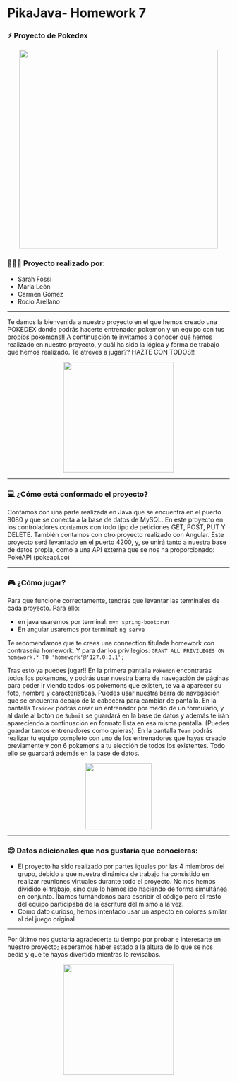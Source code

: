 # PikaJava- Homework 7

### ⚡ Proyecto de Pokedex 
<p align="center">
    <img src = 'https://upload.wikimedia.org/wikipedia/commons/thumb/9/98/International_Pok%C3%A9mon_logo.svg/2560px-International_Pok%C3%A9mon_logo.svg.png'
width='450'>
</p>

### 👩🏻‍🏫 Proyecto realizado por: 
* Sarah Fossi
* María León
* Carmen Gómez 
* Rocío Arellano

-----------------------------------------------------------------------------------------------------------------------------------------------------------------------

Te damos la bienvenida a nuestro proyecto en el que hemos creado una POKEDEX donde podrás hacerte entrenador pokemon y un equipo con tus propios pokemons!!
A continuación te invitamos a conocer qué hemos realizado en nuestro proyecto, y cuál ha sido la lógica y forma de trabajo que hemos realizado. 
Te atreves a jugar??
HAZTE CON TODOS!! 
<p align="center">
<img src = 'https://www.pngmart.com/files/2/Pikachu-PNG-Transparent-Image.png' width='250'>

-----------------------------------------------------------------------------------------------------------------------------------------

###  💻 ¿Cómo está conformado el proyecto?

Contamos con una parte realizada en Java que se encuentra en el puerto 8080 y que se conecta a la base de datos de MySQL. 
En este proyecto en los controladores contamos con todo tipo de peticiones GET, POST, PUT Y DELETE. 
También contamos con otro proyecto realizado con Angular. Este proyecto será levantado en el puerto 4200, y, se unirá tanto a nuestra base de datos propia, como a una API externa que se nos ha proporcionado: 
PokéAPI (pokeapi.co)

-----------------------------------------------------------------------------------------------------------------------------------------------------------------------

### 🎮 ¿Cómo jugar? 

Para que  funcione correctamente, tendrás que levantar las terminales de cada proyecto. 
Para ello:
-	 en java usaremos por terminal: ` mvn spring-boot:run `
-	En angular usaremos por terminal: `ng serve`

Te recomendamos que te crees una connection titulada homework con contraseña homework. 
Y para dar los privilegios: `GRANT ALL PRIVILEGES ON homework.* TO 'homework'@'127.0.0.1';`

Tras esto ya puedes jugar!!
En la primera pantalla `Pokemon` encontrarás todos los pokemons, y podrás usar nuestra barra de navegación de páginas para poder ir viendo todos los pokemons que existen, te va a aparecer su foto, nombre y características. 
Puedes usar nuestra barra de navegación que se encuentra debajo de la cabecera para cambiar de pantalla.
En la pantalla `Trainer` podrás crear un entrenador por medio de un formulario, y al darle al botón de `Submit` se guardará en la base de datos y además te irán apareciendo a continuación en formato lista en esa misma pantalla. (Puedes guardar tantos entrenadores como quieras). 
En la pantalla `Team` podrás realizar tu equipo completo con uno de los entrenadores que  hayas creado previamente y con 6 pokemons a tu elección de todos los existentes. Todo ello se guardará además en la base de datos. 
<p align="center">
    <img src = 'https://static.wikia.nocookie.net/espokemon/images/7/72/Rojo_RFVH_%28Ilustraci%C3%B3n%29.png/revision/latest?cb=20091129174930'
width='150'>



-----------------------------------------------------------------------------------------------------------------------------------------------------------------------
### 😊 Datos adicionales que nos gustaría que conocieras: 

* El proyecto ha sido realizado por partes iguales por las 4 miembros del grupo, debido a que nuestra dinámica de trabajo ha consistido en realizar reuniones virtuales durante todo el proyecto. No nos hemos dividido el trabajo, sino que lo hemos ido haciendo de forma simultánea en conjunto. Íbamos turnándonos para escribir el código pero el resto del equipo participaba de la escritura del mismo a la vez. 
* Como dato curioso, hemos intentado usar un aspecto en colores similar al del juego original

-----------------------------------------------------------------------------------------------------------------------------------------------------------------------

Por último nos gustaría agradecerte tu tiempo por probar e interesarte en nuestro proyecto; esperamos haber estado a la altura de lo que se nos pedía y que te hayas divertido mientras lo revisabas.

<p align="center">
    <img src = 'http://assets.stickpng.com/images/580b57fcd9996e24bc43c325.png' width='250'>

